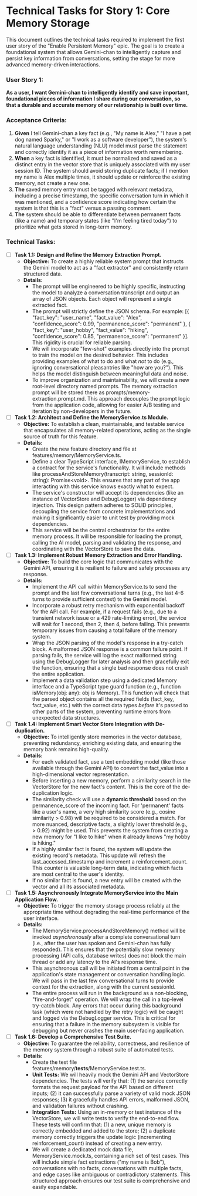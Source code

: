 

# Technical Tasks for Story 1: Core Memory Storage

This document outlines the technical tasks required to implement the first user story of the "Enable Persistent Memory" epic. The goal is to create a foundational system that allows Gemini-chan to intelligently capture and persist key information from conversations, setting the stage for more advanced memory-driven interactions.


### **User Story 1:**

**As a user, I want Gemini-chan to intelligently identify and save important, foundational pieces of information I share during our conversation, so that a durable and accurate memory of our relationship is built over time.**


### **Acceptance Criteria:**



1. **Given** I tell Gemini-chan a key fact (e.g., "My name is Alex," "I have a pet dog named Sparky," or "I work as a software developer"), the system's natural language understanding (NLU) model must parse the statement and correctly identify it as a piece of information worth remembering.
2. **When** a key fact is identified, it must be normalized and saved as a distinct entry in the vector store that is uniquely associated with my user session ID. The system should avoid storing duplicate facts; if I mention my name is Alex multiple times, it should update or reinforce the existing memory, not create a new one.
3. **The** saved memory entry must be tagged with relevant metadata, including a precise timestamp, the specific conversation turn in which it was mentioned, and a confidence score indicating how certain the system is that this is a "fact" versus a passing comment.
4. **The** system should be able to differentiate between permanent facts (like a name) and temporary states (like "I'm feeling tired today") to prioritize what gets stored in long-term memory.


### **Technical Tasks:**



* [ ] **Task 1.1: Design and Refine the Memory Extraction Prompt.**
    * **Objective:** To create a highly reliable system prompt that instructs the Gemini model to act as a "fact extractor" and consistently return structured data.
    * **Details:**
        * The prompt will be engineered to be highly specific, instructing the model to analyze a conversation transcript and output an array of JSON objects. Each object will represent a single extracted fact.
        * The prompt will strictly define the JSON schema. For example: [{ "fact_key": "user_name", "fact_value": "Alex", "confidence_score": 0.99, "permanence_score": "permanent" }, { "fact_key": "user_hobby", "fact_value": "hiking", "confidence_score": 0.85, "permanence_score": "permanent" }]. This rigidity is crucial for reliable parsing.
        * We will incorporate "few-shot" examples directly into the prompt to train the model on the desired behavior. This includes providing examples of what to do and what *not* to do (e.g., ignoring conversational pleasantries like "how are you?"). This helps the model distinguish between meaningful data and noise.
        * To improve organization and maintainability, we will create a new root-level directory named prompts. The memory extraction prompt will be stored there as prompts/memory-extraction.prompt.md. This approach decouples the prompt logic from the application code, allowing for easier A/B testing and iteration by non-developers in the future.
* [ ] **Task 1.2: Architect and Define the MemoryService.ts Module.**
    * **Objective:** To establish a clean, maintainable, and testable service that encapsulates all memory-related operations, acting as the single source of truth for this feature.
    * **Details:**
        * Create the new feature directory and file at features/memory/MemoryService.ts.
        * Define a clear TypeScript interface, IMemoryService, to establish a contract for the service's functionality. It will include methods like processAndStoreMemory(transcript: string, sessionId: string): Promise&lt;void>. This ensures that any part of the app interacting with this service knows exactly what to expect.
        * The service's constructor will accept its dependencies (like an instance of VectorStore and DebugLogger) via dependency injection. This design pattern adheres to SOLID principles, decoupling the service from concrete implementations and making it significantly easier to unit test by providing mock dependencies.
        * This service will be the central orchestrator for the entire memory process. It will be responsible for loading the prompt, calling the AI model, parsing and validating the response, and coordinating with the VectorStore to save the data.
* [ ] **Task 1.3: Implement Robust Memory Extraction and Error Handling.**
    * **Objective:** To build the core logic that communicates with the Gemini API, ensuring it is resilient to failure and safely processes any response.
    * **Details:**
        * Implement the API call within MemoryService.ts to send the prompt and the last few conversational turns (e.g., the last 4-6 turns to provide sufficient context) to the Gemini model.
        * Incorporate a robust retry mechanism with exponential backoff for the API call. For example, if a request fails (e.g., due to a transient network issue or a 429 rate-limiting error), the service will wait for 1 second, then 2, then 4, before failing. This prevents temporary issues from causing a total failure of the memory system.
        * Wrap the JSON parsing of the model's response in a try-catch block. A malformed JSON response is a common failure point. If parsing fails, the service will log the exact malformed string using the DebugLogger for later analysis and then gracefully exit the function, ensuring that a single bad response does not crash the entire application.
        * Implement a data validation step using a dedicated Memory interface and a TypeScript type guard function (e.g., function isMemory(obj: any): obj is Memory). This function will check that the parsed object contains all the required fields (fact_key, fact_value, etc.) with the correct data types *before* it's passed to other parts of the system, preventing runtime errors from unexpected data structures.
* [ ] **Task 1.4: Implement Smart Vector Store Integration with De-duplication.**
    * **Objective:** To intelligently store memories in the vector database, preventing redundancy, enriching existing data, and ensuring the memory bank remains high-quality.
    * **Details:**
        * For each validated fact, use a text embedding model (like those available through the Gemini API) to convert the fact_value into a high-dimensional vector representation.
        * Before inserting a new memory, perform a similarity search in the VectorStore for the new fact's content. This is the core of the de-duplication logic.
        * The similarity check will use a **dynamic threshold** based on the permanence_score of the incoming fact. For 'permanent' facts like a user's name, a very high similarity score (e.g., cosine similarity > 0.98) will be required to be considered a match. For more nuanced, descriptive facts, a slightly lower threshold (e.g., > 0.92) might be used. This prevents the system from creating a new memory for "I like to hike" when it already knows "my hobby is hiking."
        * If a highly similar fact is found, the system will update the existing record's metadata. This update will refresh the last_accessed_timestamp and increment a reinforcement_count. This counter is valuable long-term data, indicating which facts are most central to the user's identity.
        * If no similar fact is found, a new entry will be created with the vector and all its associated metadata.
* [ ] **Task 1.5: Asynchronously Integrate MemoryService into the Main Application Flow.**
    * **Objective:** To trigger the memory storage process reliably at the appropriate time without degrading the real-time performance of the user interface.
    * **Details:**
        * The MemoryService.processAndStoreMemory() method will be invoked *asynchronously* after a complete conversational turn (i.e., after the user has spoken and Gemini-chan has fully responded). This ensures that the potentially slow memory processing (API calls, database writes) does not block the main thread or add any latency to the AI's response time.
        * This asynchronous call will be initiated from a central point in the application's state management or conversation handling logic. We will pass in the last few conversational turns to provide context for the extraction, along with the current sessionId.
        * The entire process will run in the background as a non-blocking, "fire-and-forget" operation. We will wrap the call in a top-level try-catch block. Any errors that occur during this background task (which were not handled by the retry logic) will be caught and logged via the DebugLogger service. This is critical for ensuring that a failure in the memory subsystem is visible for debugging but never crashes the main user-facing application.
* [ ] **Task 1.6: Develop a Comprehensive Test Suite.**
    * **Objective:** To guarantee the reliability, correctness, and resilience of the memory system through a robust suite of automated tests.
    * **Details:**
        * Create the test file features/memory/__tests__/MemoryService.test.ts.
        * **Unit Tests:** We will heavily mock the Gemini API and VectorStore dependencies. The tests will verify that: (1) the service correctly formats the request payload for the API based on different inputs; (2) it can successfully parse a variety of valid mock JSON responses; (3) it gracefully handles API errors, malformed JSON, and validation failures without crashing.
        * **Integration Tests:** Using an in-memory or test instance of the VectorStore, we will write tests to verify the end-to-end flow. These tests will confirm that: (1) a new, unique memory is correctly embedded and added to the store; (2) a duplicate memory correctly triggers the update logic (incrementing reinforcement_count) instead of creating a new entry.
        * We will create a dedicated mock data file, MemoryService.mock.ts, containing a rich set of test cases. This will include simple fact extractions ("my name is Bob"), conversations with no facts, conversations with multiple facts, and edge cases like ambiguous or contradictory statements. This structured approach ensures our test suite is comprehensive and easily expandable.